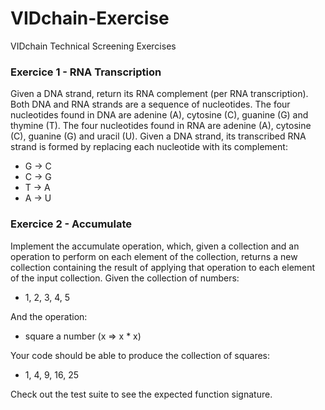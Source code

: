 # VIDchain-Exercise
VIDchain Technical Screening Exercises

### Exercice 1 - RNA Transcription
Given a DNA strand, return its RNA complement (per RNA transcription).
Both DNA and RNA strands are a sequence of nucleotides.
The four nucleotides found in DNA are adenine (A), cytosine (C), guanine (G) and thymine (T).
The four nucleotides found in RNA are adenine (A), cytosine (C), guanine (G) and uracil (U).
Given a DNA strand, its transcribed RNA strand is formed by replacing each nucleotide with its complement:
- G -> C
- C -> G
- T -> A
- A -> U

### Exercice 2 - Accumulate
Implement the accumulate operation, which, given a collection and an operation to perform on each element of the collection, returns a new collection containing the result of applying that operation to each element of the input collection.
Given the collection of numbers:
- 1, 2, 3, 4, 5

And the operation:
- square a number (x => x * x)

Your code should be able to produce the collection of squares:

- 1, 4, 9, 16, 25

Check out the test suite to see the expected function signature.


